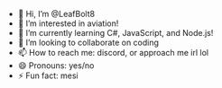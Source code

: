 - 👋 Hi, I’m @LeafBolt8
- 👀 I’m interested in aviation!
- 🌱 I’m currently learning C#, JavaScript, and Node.js!
- 💞️ I’m looking to collaborate on coding
- 📫 How to reach me: discord, or approach me irl lol
- 😄 Pronouns: yes/no
- ⚡ Fun fact: mesi

<!---
LeafBolt8/LeafBolt8 is a ✨ special ✨ repository because its `README.md` (this file) appears on your GitHub profile.
You can click the Preview link to take a look at your changes.
--->
